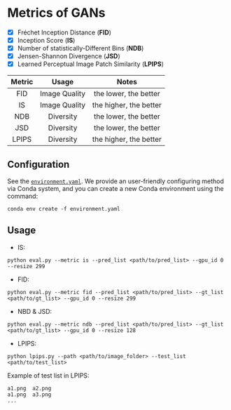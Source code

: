  # Metrics of GANs

  - [x] Fréchet Inception Distance (**FID**)
  - [x] Inception Score (**IS**)
  - [x] Number of statistically-Different Bins (**NDB**) 
  - [x] Jensen-Shannon Divergence (**JSD**)
  - [x] Learned Perceptual Image Patch Similarity (**LPIPS**)

|Metric|Usage|Notes|
|:----:|:----:|:----:|
|FID|Image Quality|the lower, the better|
|IS|Image Quality|the higher, the better|
|NDB|Diversity|the lower, the better|
|JSD|Diversity|the lower, the better|
|LPIPS|Diversity|the higher, the better|


## Configuration

See the [`environment.yaml`](./environment.yaml). We provide an user-friendly configuring method via Conda system, and you can create a new Conda environment using the command:

```
conda env create -f environment.yaml
```

## Usage

 - IS:
```
python eval.py --metric is --pred_list <path/to/pred_list> --gpu_id 0 --resize 299
```

 - FID:

```
python eval.py --metric fid --pred_list <path/to/pred_list> --gt_list <path/to/gt_list> --gpu_id 0 --resize 299
```

 - NBD & JSD:
```
python eval.py --metric ndb --pred_list <path/to/pred_list> --gt_list <path/to/gt_list> --gpu_id 0 --resize 128
```

 - LPIPS:

```
python lpips.py --path <path/to/image_folder> --test_list <path/to/test_list>
```

Example of test list in LPIPS:

```
a1.png	a2.png
a1.png	a3.png
...
```


